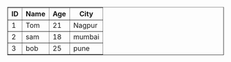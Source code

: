 <table border="1">
<thead>
  <tr>
    <th>ID</th>
    <th>Name</th>
    <th>Age</th>
    <th>City</th>
  </tr>
</thead>
<tbody>
  <tr>
    <td>1</td>
    <td>Tom</td>
    <td>21</td>
    <td>Nagpur </td>
  </tr>
  <tr>
    <td>2</td>
    <td>sam</td>
    <td>18</td>
    <td>mumbai</td>
  </tr>
  <tr>
    <td>3</td>
    <td>bob</td>
    <td>25</td>
    <td>pune</td>
  </tr>
</tbody>

